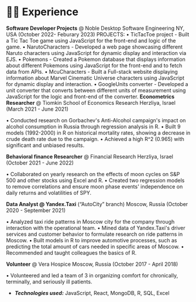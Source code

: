# 👨‍💻 Experience
**Software Developer Projects** @ Noble Desktop Software Engineering NY, USA (October 2022- Feburary 2023)
PROJECTS:
• TicTacToe project - Built a Tic Tac Toe game using JavaScript for the front-end and logic of the game.
• NarutoCharacters - Developed a web page showcasing different Naruto characters using JavaScript for dynamic display and interaction via EJS.
• Pokemons - Created a Pokemon database that displays information about different Pokemons using JavaScript for the front-end and to fetch data from APIs.
• McuCharacters - Built a Full-stack website displaying information about Marvel Cinematic Universe characters using JavaScript for dynamic display and interaction.
• GoogleUnits converter - Developed a unit converter that converts between different units of measurement using JavaScript for the logic and front-end of the converter.
**Econometrics Researcher** @ Tiomkin School of Economics Research Herzliya, Israel (March 2021 - June 2021)

• Conducted research on Gorbachev's Anti-Alcohol campaign's impact on alcohol consumption in Russia through regression analysis in R.
• Built 9 models (1992-2000) in R on historical mortality rates, showing a decrease in crude death rate due to the campaign.
• Achieved a high R^2 (0.965) with significant and unbiased results.

**Behavioral finance Researcher** @ Financial Research Herzliya, Israel (October 2021 - June 2022)

• Collaborated on yearly research on the effects of moon cycles on S&P 500 and other stocks using Excel and R.
• Created two regression models to remove correlations and ensure moon phase events' independence on daily returns and volatilities of SPY.

**Data Analyst @ Yandex.Taxi** (“AutoCity” branch) Moscow, Russia (October 2020 - September 2021)

• Analyzed taxi ride patterns in Moscow city for the company through interaction with the operational team.
• Mined data of Yandex.Taxi's driver services and customer behavior to formulate research on ride patterns in Moscow.
• Built models in R to improve automotive processes, such as predicting the total amount of cars needed in specific areas of Moscow.
• Recommended and taught colleagues the basics of R.

**Volunteer** @ Vera Hospice Moscow, Russia (October 2017 - April 2018)

• Volunteered and led a team of 3 in organizing comfort for chronically, terminally, and seriously ill patients.


- _**Technologies used:**_ JavaScript, React, MongoDB, R, SQL, Excel
